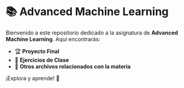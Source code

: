 # 📚 Advanced Machine Learning

Bienvenido a este repositorio dedicado a la asignatura de **Advanced Machine Learning**. Aquí encontrarás:

- 🏆 **Proyecto Final**
- 📖 **Ejercicios de Clase**
- 📂 **Otros archivos relacionados con la materia**

¡Explora y aprende! 🚀
